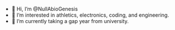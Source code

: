 - 👋 Hi, I’m @NullAbioGenesis
- 👀 I’m interested in athletics, electronics, coding, and engineering.
- 🌱 I’m currently taking a gap year from university.
